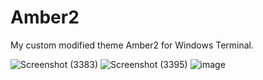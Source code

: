 # Amber2
My custom modified theme Amber2 for Windows Terminal.

![Screenshot (3383)](https://github.com/Welding-Torch/Amber2/assets/46340124/036a3811-cee7-45cb-a008-ed06d97343b8)
![Screenshot (3395)](https://github.com/Welding-Torch/Amber2/assets/46340124/919d0ce0-b991-47dd-abe5-518042ba519e)
![image](https://github.com/Welding-Torch/Amber2/assets/46340124/5647f19d-a849-4dd0-9217-8a02905bca6b)

